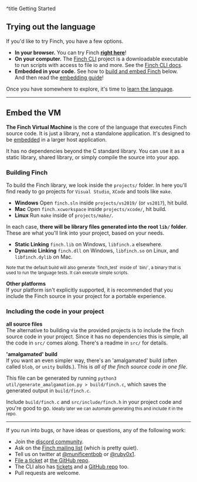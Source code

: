 ^title Getting Started

## Trying out the language

If you'd like to try Finch, you have a few options.

 *  **In your browser.** You can try Finch **[right here](./try/)**!
 *  **On your computer.** The [Finch CLI](cli) project is a downloadable executable
      to run scripts with access to file io and more. See the [Finch CLI docs](cli).
 * **Embedded in your code.** See how to [build and embed Finch](#embed-the-vm) below.   
    And then read the [embedding guide](embedding)!

Once you have somewhere to explore, it's time to [learn the
language](syntax.html).

---

## Embed the VM

**The Finch Virtual Machine** is the core of the language that executes Finch
    source code. It is just a library, not a standalone application. It's
    designed to be [embedded][] in a larger host application.

It has no dependencies beyond the C standard library.
You can use it as a static library, shared library, or simply compile the source into your app.

### Building Finch

To build the Finch library, we look inside the `projects/` folder.
In here you'll find ready to go projects for `Visual Studio`, `XCode` and tools like `make`.

 * **Windows** Open `finch.sln` inside `projects/vs2019/` (or `vs2017`), hit build.
 * **Mac** Open `finch.xcworkspace` inside `projects/xcode/`, hit build.
 * **Linux** Run `make` inside of `projects/make/`.

In each case, **there will be library files generated into the root `lib/` folder**.   
These are what you'll link into your project, based on your needs.

* **Static Linking** `finch.lib` on Windows, `libfinch.a` elsewhere.
* **Dynamic Linking** `finch.dll` on Windows, `libfinch.so` on Linux, and `libfinch.dylib` on Mac.

<small>
  Note that the default build will also generate `finch_test` inside of `bin/`,   
  a binary that is used to run the language tests. It can execute simple scripts.
</small>

**Other platforms**   
If your platform isn't explicitly supported,
it is recommended that you include the Finch source
in your project for a portable experience.

### Including the code in your project

**all source files**   
The alternative to building via the provided projects is to include the finch source code in your project.
Since it has no dependencies this is simple, all the code in `src/` comes along. There's a readme in `src/` for details.

**'amalgamated' build**   
If you want an even simpler way, there's an 'amalgamated' build (often called `blob`, or `unity` builds.).
This is _all of the finch source code in one file_.

This file can be generated by running `python3 util/generate_amalgamation.py > build/finch.c`, 
which saves the generated output in `build/finch.c`.

Include `build/finch.c` and `src/include/finch.h` in your project code and you're good to go.
<small>Ideally later we can automate generating this and include it in the repo.</small>

---

[embedded]: embedding

If you run into bugs, or have ideas or questions, any of
the following work:

 *  Join the [discord community][discord].
 *  Ask on the [Finch mailing list][list] (which is pretty quiet).
 *  Tell us on twitter at [@munificentbob][twitter] or [@ruby0x1][twitter0x1].
 *  [File a ticket][issue] at [the GitHub repo][repo].
 *  The CLI also has [tickets][issue_cli] and a [GitHub repo][repo_cli] too.
 *  Pull requests are welcome.

[discord]: https://discord.gg/Kx6PxSX
[list]: https://groups.google.com/forum/#!forum/finch-lang
[twitter]: https://twitter.com/intent/user?screen_name=munificentbob
[twitter0x1]: https://twitter.com/intent/user?screen_name=ruby0x1
[issue]: https://github.com/finch-lang/finch/issues
[repo]: https://github.com/finch-lang/finch
[issue_cli]: https://github.com/finch-lang/finch-cli/issues
[repo_cli]: https://github.com/finch-lang/finch-cli
